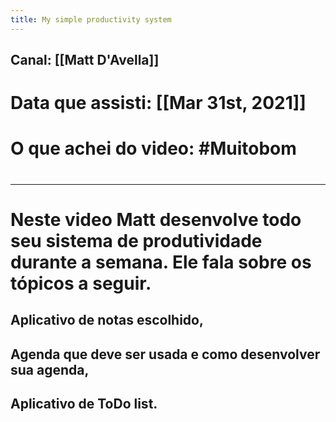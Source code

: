 ```yaml
---
title: My simple productivity system
---
```


## **Canal:** [[Matt D'Avella]]
# **Data que assisti:** [[Mar 31st, 2021]]
# **O que achei do video:** #Muitobom
#
---
# Neste video Matt desenvolve todo seu sistema de produtividade durante a semana. Ele fala sobre os tópicos a seguir.
## Aplicativo de notas escolhido,
## Agenda que deve ser usada e como desenvolver sua agenda,
## Aplicativo de ToDo list.
